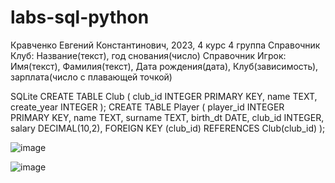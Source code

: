 # labs-sql-python
Кравченко Евгений Константинович, 2023, 4 курс 4 группа 
Справочник Клуб:  Название(текст), год снования(число)
Справочник Игрок: Имя(текст), Фамилия(текст), Дата рождения(дата), Клуб(зависимость), зарплата(число с плавающей точкой)

SQLite
CREATE TABLE Club ( club_id INTEGER PRIMARY KEY, name TEXT, create_year INTEGER );
CREATE TABLE Player ( player_id INTEGER PRIMARY KEY, name TEXT, surname TEXT, birth_dt DATE, club_id INTEGER, salary DECIMAL(10,2), FOREIGN KEY (club_id) REFERENCES Club(club_id) );

![image](https://github.com/Ewgen0107/labs-sql-python/assets/91210688/ce52c674-cbc7-42e3-b657-2c347736f1c5)

![image](https://github.com/Ewgen0107/labs-sql-python/assets/91210688/6dcf9bd4-a92c-493c-87fe-2a04392b97c7)
